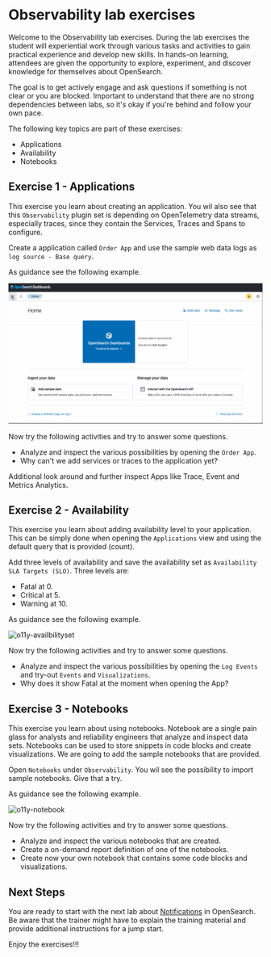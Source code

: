 # Observability lab exercises

Welcome to the Observability lab exercises. During the lab exercises the student will experiential work through various tasks and activities to gain practical experience and develop new skills. In hands-on learning, attendees are given the opportunity to explore, experiment, and discover knowledge for themselves about OpenSearch.

The goal is to get actively engage and ask questions if something is not clear or you are blocked. Important to understand that there are no strong dependencies between labs, so it's okay if you're behind and follow your own pace.

The following key topics are part of these exercises:

- Applications
- Availability 
- Notebooks

## Exercise 1 - Applications

This exercise you learn about creating an application. You wil also see that this `Observability` plugin set is depending on OpenTelemetry data streams, especially traces, since they contain the Services, Traces and Spans to configure.

Create a application called `Order App` and use the sample web data logs as  `log source - Base query`.

As guidance see the following example.

<img src="https://raw.githubusercontent.com/avwsolutions/opensearch-training-material/main/labs/12-Observability/content/o11y-appl.gif" alt="o11y-appl">

Now try the following activities and try to answer some questions.
- Analyze and inspect the various possibilities by opening the `Order App`.
- Why can't we add services or traces to the application yet?

Additional look around and further inspect Apps like Trace, Event and Metrics Analytics.

## Exercise 2 - Availability

This exercise you learn about adding availability level to your application. This can be simply done when opening the `Applications` view and using the default query that is provided (count).

Add three levels of availability and save the availability set as `Availability SLA Targets (SLO)`. Three levels are:
- Fatal at 0.
- Critical at 5.
- Warning at 10.

As guidance see the following example.

<img src="https://raw.githubusercontent.com/avwsolutions/opensearch-training-material/main/labs/12-Observability/content/o11y-availabilityset.gif" alt="o11y-availbilityset">

Now try the following activities and try to answer some questions.
- Analyze and inspect the various possibilities by opening the `Log Events` and try-out `Events` and `Visualizations`.
- Why does it show Fatal at the moment when opening the App?

## Exercise 3 - Notebooks

This exercise you learn about using notebooks. Notebook are a single pain glass for analysts and reliability engineers that analyze and inspect data sets. Notebooks can be used to store snippets in code blocks and create visualizations. We are going to add the sample notebooks that are provided.

Open `Notebooks` under `Observability`.  You wil see the possibility to import sample notebooks. Give that a try.

As guidance see the following example.

<img src="https://raw.githubusercontent.com/avwsolutions/opensearch-training-material/main/labs/12-Observability/content/o11y-notebook.gif" alt="o11y-notebook">

Now try the following activities and try to answer some questions.
- Analyze and inspect the various notebooks that are created.
- Create a on-demand report definition of one of the notebooks.
- Create now your own notebook that contains some code blocks and visualizations.

## Next Steps

You are ready to start with the next lab about [Notifications](../13-Notifications/README.md) in OpenSearch. Be aware that the trainer might have to explain the training material and provide additional instructions for a jump start.

Enjoy the exercises!!!
